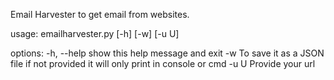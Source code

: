 Email Harvester to get email from websites.



usage: emailharvester.py [-h] [-w] [-u U]

options:
  -h, --help  show this help message and exit
  -w          To save it as a JSON file if not provided it will only print in
              console or cmd
  -u U        Provide your url
